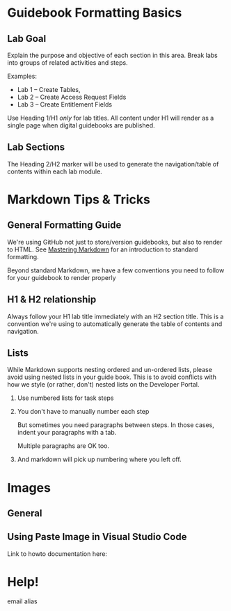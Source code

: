 # Guidebook Formatting Basics
## Lab Goal
Explain the purpose and objective of each section in this area.
Break labs into groups of related activities and steps.

Examples: 
* Lab 1 – Create Tables,
* Lab 2 – Create Access Request Fields
* Lab 3 – Create Entitlement Fields

Use Heading 1/H1 _only_ for lab titles.  All content under H1 will render as a single page when digital guidebooks are published.

## Lab Sections
The Heading 2/H2 marker will be used to generate the navigation/table of contents within each lab module.

# Markdown Tips & Tricks
## General Formatting Guide
We're using GitHub not just to store/version guidebooks, but also to render to HTML.  See [Mastering Markdown](https://guides.github.com/features/mastering-markdown/) for an introduction to standard formatting.

Beyond standard Markdown, we have a few conventions you need to follow for your guidebook to render properly

## H1 & H2 relationship
Always follow your H1 lab title immediately with an H2 section title.  This is a convention we're using to automatically generate the table of contents and navigation.

## Lists
While Markdown supports nesting ordered and un-ordered lists, please avoid using nested lists in your guide book.  This is to avoid conflicts with how we style (or rather, don't) nested lists on the Developer Portal.

1. Use numbered lists for task steps
1. You don't have to manually number each step

    But sometimes you need paragraphs between steps.  In those cases, indent your paragraphs with a tab.

    Multiple paragraphs are OK too.

1. And markdown will pick up numbering where you left off.

# Images
## General



## Using Paste Image in Visual Studio Code

Link to howto documentation here:

# Help!

email alias


